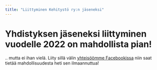 ```yaml
---
title: "Liittyminen Kehitystö ry:n jäseneksi"
---
```


# Yhdistyksen jäseneksi liittyminen vuodelle 2022 on mahdollista pian!

.. mutta ei ihan vielä. Liity sillä välin [yhteisöömme Facebookissa](https://www.facebook.com/groups/kehitystonyhteiso) niin saat tietää mahdollisuudesta heti sen ilmaannuttua!

